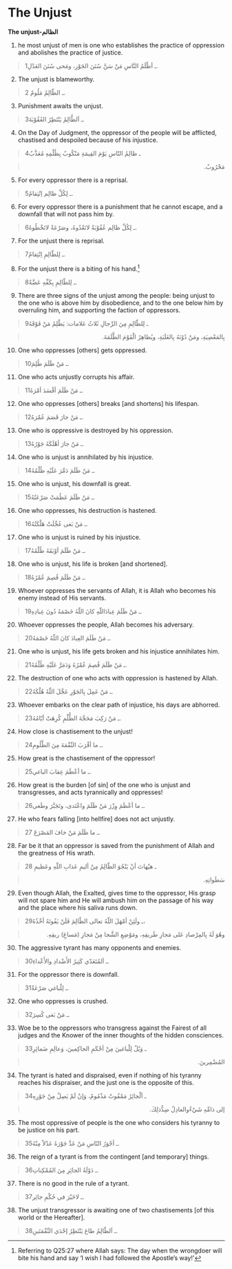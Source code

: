 The Unjust
==========

**The unjust-الظالم**

1. he most unjust of men is one who establishes the practice of
oppression and abolishes the practice of justice.

> 1ـ أظْلَمُ النَّاسِ مَنْ سَنَّ سُنَنَ الجَوْرِ، ومَحى سُنَنَ العَدْلِ.

2. The unjust is blameworthy.

> 2 ـ الظّالِمُ مَلُومٌ.

3. Punishment awaits the unjust.

> 3ـ اَلظَّالِمُ يَنْتَظِرُ العُقُوْبَةَ.

4. On the Day of Judgment, the oppressor of the people will be
afflicted, chastised and despoiled because of his injustice.

> 4ـ ظالِمُ النّاسِ يَوْمَ القِيمَةِ مَنْكُوبٌ بِظُلْمِهِ مُعَذَّبٌ
<blockquote dir="rtl">
  <p>
مَحْرُوبٌ.
  </p>
</blockquote>

5. For every oppressor there is a reprisal.

> 5ـ لِكُلِّ ظالِم اِنْتِقامٌ.

6. For every oppressor there is a punishment that he cannot escape, and
a downfall that will not pass him by.

> 6ـ لِكُلِّ ظالِم عُقُوْبَةٌ لاتَعْدُوهُ، وصَرْعَةٌ لاتَخْطُوهُ.

7. For the unjust there is reprisal.

> 7ـ لِلظّالِمِ اِنْتِقامٌ.

8. For the unjust there is a biting of his hand.[^1]

> 8ـ لِلظّالِمِ بِكَفِّهِ عَضَّةٌ.

9. There are three signs of the unjust among the people: being unjust to
the one who is above him by disobedience, and to the one below him by
overruling him, and supporting the faction of oppressors.

> 9ـ لِلظّالِمِ مِنَ الرِّجالِ ثَلاثُ عَلامات: يَظْلِمُ مَنْ فَوْقَهُ
<blockquote dir="rtl">
  <p>
بِالمَعْصِيَةِ، ومَنْ دُوْنَهُ بِالغَلَبَةِ، ويُظاهِرُ الْقَوْمَ
الظَّلَمَةَ.
  </p>
</blockquote>

10. One who oppresses [others] gets oppressed.

> 10ـ مَنْ ظَلَمَ ظُلِمَ.

11. One who acts unjustly corrupts his affair.

> 11ـ مَنْ ظَلَمَ أفْسَدَ أمْرَهُ.

12. One who oppresses [others] breaks [and shortens] his lifespan.

> 12ـ مَنْ جارَ قَصَمَ عُمْرَهُ.

13. One who is oppressive is destroyed by his oppression.

> 13ـ مَنْ جارَ أهْلَكَهُ جَوْرُهُ.

14. One who is unjust is annihilated by his injustice.

> 14ـ مَنْ ظَلَمَ دَمَّرَ عَلَيْهِ ظُلْمُهُ.

15. One who is unjust, his downfall is great.

> 15ـ مَنْ ظَلَمَ عَظُمَتْ صَرْعَتُهُ.

16. One who oppresses, his destruction is hastened.

> 16ـ مَنْ بَغى عُجِّلَتْ هَلْكَتُهُ.

17. One who is unjust is ruined by his injustice.

> 17ـ مَنْ ظَلَمَ أوْبَقَهُ ظُلْمُهُ.

18. One who is unjust, his life is broken [and shortened].

> 18ـ مَنْ ظَلَمَ قُصِمَ عُمْرُهُ.

19. Whoever oppresses the servants of Allah, it is Allah who becomes his
enemy instead of His servants.

> 19ـ مَنْ ظَلَمَ عِبادَاللّهِ كانَ اللّهُ خَصْمَهُ دُونَ عِبادِهِ.

20. Whoever oppresses the people, Allah becomes his adversary.

> 20ـ مَنْ ظَلَمَ العِبادَ كانَ اللّهُ خَصْمَهُ.

21. One who is unjust, his life gets broken and his injustice
annihilates him.

> 21ـ مَنْ ظَلَمَ قُصِمَ عُمْرُهُ وَدَمَرَّ عَلَيْهِ ظُلْمُهُ.

22. The destruction of one who acts with oppression is hastened by
Allah.

> 22ـ مَنْ عَمِلَ بِالجَوْرِ عَجَّلَ اللّهُ هُلْكَهُ.

23. Whoever embarks on the clear path of injustice, his days are
abhorred.

> 23ـ مَنْ رَكِبَ مَحَجَّةَ الظُّلْمِ كُرِهَتْ أيّامُهُ.

24. How close is chastisement to the unjust!

> 24ـ ما أقْرَبَ النِّقْمَةَ مِنَ الظَّلُومِ.

25. How great is the chastisement of the oppressor!

> 25ـ ما أعْظَمَ عِقابَ الباغي.

26. How great is the burden [of sin] of the one who is unjust and
transgresses, and acts tyrannically and oppresses!

> 26ـ ما أعْظَمَ وِزْرَ مَنْ ظَلَمَ واعْتَدى، وتَجَبَّرَ وطَغى.

27. He who fears falling [into hellfire] does not act unjustly.

> 27 ـ ما ظَلَمَ مَنْ خافَ المَصْرَعَ.

28. Far be it that an oppressor is saved from the punishment of Allah
and the greatness of His wrath.

> 28 ـ هيْهاتَ أنْ يَنْجُوَ الظّالِمُ مِنْ أليمِ عَذابِ اللّهِ وعَظيمِ
<blockquote dir="rtl">
  <p>
سَطَواتِهِ.
  </p>
</blockquote>

29. Even though Allah, the Exalted, gives time to the oppressor, His
grasp will not spare him and He will ambush him on the passage of his
way and the place where his saliva runs down.

> 29ـ ولَئِنْ أمْهَلَ اللّهُ تعالى الظّالِمَ فَلَنْ يَفُوتَهُ أخْذُهُ،
<blockquote dir="rtl">
  <p>
وهُوَ لَهُ بِالمِرْصادِ عَلى مَجازِ طَريقِهِ، ومَوْضِعِ الشَّجا مِنْ
مَجازِ (مَساغِ) ريقِهِ.
  </p>
</blockquote>

30. The aggressive tyrant has many opponents and enemies.

> 30ـ اَلمُتَعَدّي كَثِيرُ الأَضْدادِ والأَعْداءِ.

31. For the oppressor there is downfall.

> 31ـ لِلْباغي صَرْعَةٌ.

32. One who oppresses is crushed.

> 32ـ مَنْ بَغى كُسِرَ.

33. Woe be to the oppressors who transgress against the Fairest of all
judges and the Knower of the inner thoughts of the hidden consciences.

> 33ـ وَيْلٌ لِلْباغينَ مِنْ أحْكَمِ الحاكِمينَ، وَعالِمِ ضَمائِرِ
<blockquote dir="rtl">
  <p>
المُضْمِرينَ.
  </p>
</blockquote>

34. The tyrant is hated and dispraised, even if nothing of his tyranny
reaches his dispraiser, and the just one is the opposite of this.

> 34ـ اَلْجائِرُ مَمْقُوتٌ مَذْمُومٌ، وَإنْ لَمْ يَصِلْ مِنْ جَوْرِهِ
<blockquote dir="rtl">
  <p>
إلى ذامِّهِ شَيْءٌوالعادِلُ ضِدُّذلِكَ.
  </p>
</blockquote>

35. The most oppressive of people is the one who considers his tyranny
to be justice on his part.

> 35ـ أجْوَرُ النّاسِ مَنْ عَدَّ جَوْرَهُ عَدْلاً مِنْهُ.

36. The reign of a tyrant is from the contingent [and temporary] things.

> 36ـ دَوْلَةُ الجائِرِ مِنَ المُمْكِناتِ.

37. There is no good in the rule of a tyrant.

> 37ـ لاخَيْرَ في حُكْمِ جائِر.

38. The unjust transgressor is awaiting one of two chastisements [of
this world or the Hereafter].

> 38ـ اَلظّالِمُ طاغ يَنْتَظِرُ إحْدَي النِّقْمَتَينِ.

[^1]: Referring to Q25:27 where Allah says: The day when the wrongdoer
will bite his hand and say ‘I wish I had followed the Apostle’s way!’


